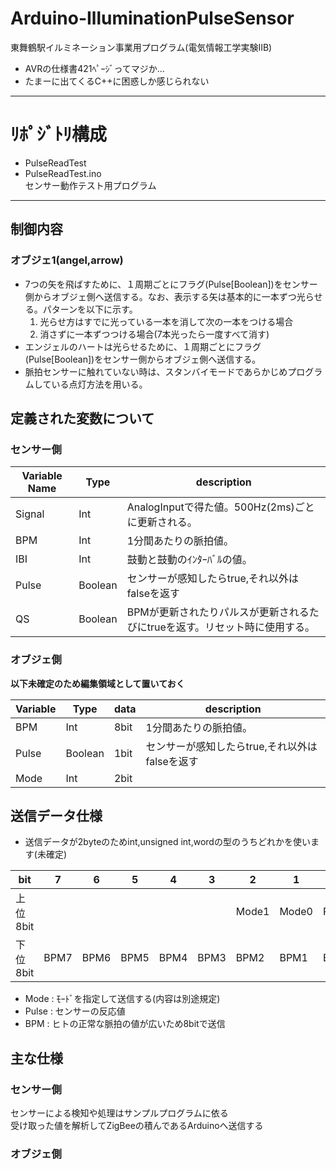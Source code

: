 # Arduino-IlluminationPulseSensor
東舞鶴駅イルミネーション事業用プログラム(電気情報工学実験ⅡB)

* AVRの仕様書421ﾍﾟｰｼﾞってマジか…
* たまーに出てくるC++に困惑しか感じられない

---

# ﾘﾎﾟｼﾞﾄﾘ構成  
* PulseReadTest  
 * PulseReadTest.ino  
 センサー動作テスト用プログラム

---

## 制御内容
### オブジェ1(angel,arrow)
* 7つの矢を飛ばすために、１周期ごとにフラグ(Pulse[Boolean])をセンサー側からオブジェ側へ送信する。なお、表示する矢は基本的に一本ずつ光らせる。パターンを以下に示す。
  1. 光らせ方はすでに光っている一本を消して次の一本をつける場合
  2. 消さずに一本ずつつける場合(7本光ったら一度すべて消す)
* エンジェルのハートは光らせるために、１周期ごとにフラグ(Pulse[Boolean])をセンサー側からオブジェ側へ送信する。
* 脈拍センサーに触れていない時は、スタンバイモードであらかじめプログラムしている点灯方法を用いる。

## 定義された変数について
### センサー側

Variable Name   | Type    |  description
----------------|---------|-----------------------
Signal          | Int     | AnalogInputで得た値。500Hz(2ms)ごとに更新される。
BPM             | Int     | 1分間あたりの脈拍値。
IBI             | Int     | 鼓動と鼓動のｲﾝﾀｰﾊﾞﾙの値。
Pulse           | Boolean | センサーが感知したらtrue,それ以外はfalseを返す
QS              | Boolean | BPMが更新されたりパルスが更新されるたびにtrueを返す。リセット時に使用する。

### オブジェ側  
**以下未確定のため編集領域として置いておく**  

Variable| Type    | data | description
--------|---------|------|-----------------------
BPM     | Int     | 8bit | 1分間あたりの脈拍値。
Pulse   | Boolean | 1bit | センサーが感知したらtrue,それ以外はfalseを返す
Mode    | Int     | 2bit |

## 送信データ仕様

* 送信データが2byteのためint,unsigned int,wordの型のうちどれかを使います(未確定)

bit       | 7 | 6 | 5 | 4 | 3 | 2 | 1 | 0 
----------|------|------|------|------|------|-------|-------|-----
上位8bit  |      |      |      |      |      | Mode1 | Mode0 | Pulse 
下位8bit  | BPM7 | BPM6 | BPM5 | BPM4 | BPM3 | BPM2 | BPM1 | BPM0 

* Mode : ﾓｰﾄﾞを指定して送信する(内容は別途規定)
* Pulse : センサーの反応値
* BPM : ヒトの正常な脈拍の値が広いため8bitで送信

## 主な仕様
### センサー側  
センサーによる検知や処理はサンプルプログラムに依る  
受け取った値を解析してZigBeeの積んであるArduinoへ送信する

### オブジェ側
